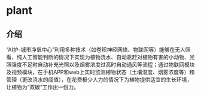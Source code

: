 # plant

## 介绍

“AI护-城市净氧中心”利用多种技术（如卷积神经网络、物联网等）能够在无人照看、纯人工智能判断的情况下实现为植物浇水、自动驱赶对植物有害的小动物、光照强度不足时自动补充光照以及烟雾浓度过高时自动通风等流程；通过物联网模块及视频模块，在手机APP和web上实时监测植物状态（土壤湿度、烟雾浓度等）和管理（更改浇水的阈值），在花费极少人力的情况下为植物提供适宜的生长环境，让植物为“双碳”工作出一份力。

